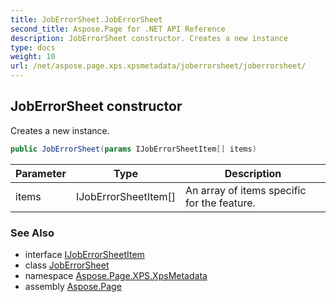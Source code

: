 ```yaml
---
title: JobErrorSheet.JobErrorSheet
second_title: Aspose.Page for .NET API Reference
description: JobErrorSheet constructor. Creates a new instance
type: docs
weight: 10
url: /net/aspose.page.xps.xpsmetadata/joberrorsheet/joberrorsheet/
---
```

## JobErrorSheet constructor

Creates a new instance.

```csharp
public JobErrorSheet(params IJobErrorSheetItem[] items)
```

| Parameter | Type | Description |
| --- | --- | --- |
| items | IJobErrorSheetItem[] | An array of items specific for the feature. |

### See Also

* interface [IJobErrorSheetItem](../../joberrorsheet.ijoberrorsheetitem/)
* class [JobErrorSheet](../)
* namespace [Aspose.Page.XPS.XpsMetadata](../../joberrorsheet/)
* assembly [Aspose.Page](../../../)


